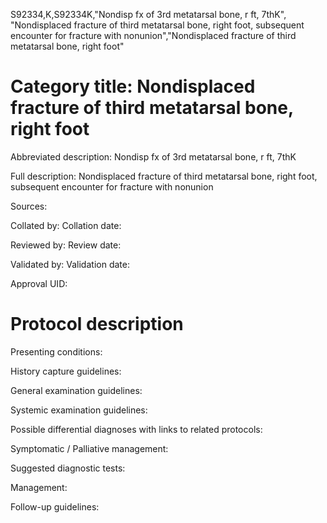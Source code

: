 S92334,K,S92334K,"Nondisp fx of 3rd metatarsal bone, r ft, 7thK", "Nondisplaced fracture of third metatarsal bone, right foot, subsequent encounter for fracture with nonunion","Nondisplaced fracture of third metatarsal bone, right foot"
# Category title: Nondisplaced fracture of third metatarsal bone, right foot

Abbreviated description: Nondisp fx of 3rd metatarsal bone, r ft, 7thK

Full description: Nondisplaced fracture of third metatarsal bone, right foot, subsequent encounter for fracture with nonunion

Sources:

Collated by:
Collation date:

Reviewed by:
Review date:

Validated by:
Validation date:

Approval UID:

# Protocol description

Presenting conditions:

History capture guidelines:

General examination guidelines:

Systemic examination guidelines:

Possible differential diagnoses with links to related protocols:

Symptomatic / Palliative management:

Suggested diagnostic tests:

Management:

Follow-up guidelines:
